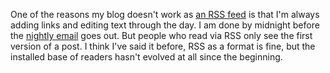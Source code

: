 One of the reasons my blog doesn't work as <a href="http://scripting.com/rss.xml">an RSS feed</a> is that I'm always adding links and editing text through the day. I am done by midnight before the <a href="http://scripting.com/email">nightly email</a> goes out. But people who read via RSS only see the first version of a post. I think I've said it before, RSS as a format is fine, but the installed base of readers hasn't evolved at all since the beginning. 
